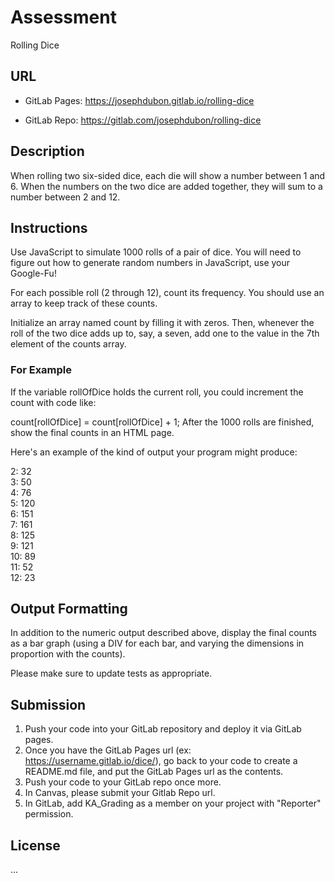 # Assessment

Rolling Dice

## URL

- GitLab Pages: https://josephdubon.gitlab.io/rolling-dice

- GitLab Repo: https://gitlab.com/josephdubon/rolling-dice

## Description

When rolling two six-sided dice, each die will show a number between 1 and 6. When the numbers on the two dice are added together, they will sum to a number between 2 and 12.

## Instructions

Use JavaScript to simulate 1000 rolls of a pair of dice. You will need to figure out how to generate random numbers in JavaScript, use your Google-Fu!

For each possible roll (2 through 12), count its frequency. You should use an array to keep track of these counts.

Initialize an array named count by filling it with zeros. Then, whenever the roll of the two dice adds up to, say, a seven, add one to the value in the 7th element of the counts array.

### For Example 

If the variable rollOfDice holds the current roll, you could increment the count with code like:

count[rollOfDice] = count[rollOfDice] + 1;
After the 1000 rolls are finished, show the final counts in an HTML page.

Here's an example of the kind of output your program might produce:

2: 32  
3: 50  
4: 76  
5: 120  
6: 151  
7: 161  
8: 125  
9: 121  
10: 89  
11: 52  
12: 23

## Output Formatting

In addition to the numeric output described above, display the final counts as a bar graph (using a DIV for each bar, and varying the dimensions in proportion with the counts).

Please make sure to update tests as appropriate.

## Submission

1. Push your code into your GitLab repository and deploy it via GitLab pages.
2. Once you have the GitLab Pages url (ex: https://username.gitlab.io/dice/), go back to your code to create a README.md file, and put the GitLab Pages url as the contents.
3. Push your code to your GitLab repo once more.
4. In Canvas, please submit your Gitlab Repo url.
5. In GitLab, add KA_Grading as a member on your project with "Reporter" permission.

## License

...

